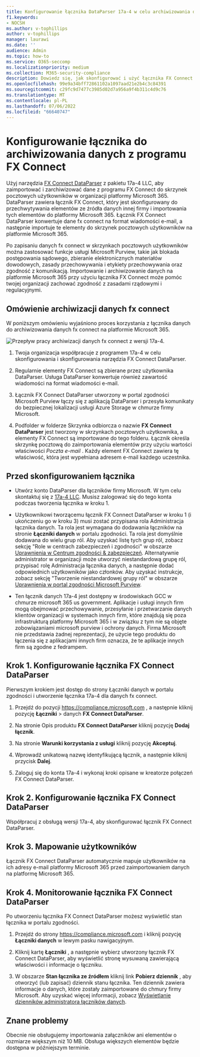 ```yaml
---
title: Konfigurowanie łącznika DataParser 17a-4 w celu archiwizowania danych fx connect na platformie Microsoft 365
f1.keywords:
- NOCSH
ms.author: v-tophillips
author: v-tophillips
manager: laurawi
ms.date: ''
audience: Admin
ms.topic: how-to
ms.service: O365-seccomp
ms.localizationpriority: medium
ms.collection: M365-security-compliance
description: Dowiedz się, jak skonfigurować i użyć łącznika FX Connect DataParser 17a-4 do importowania i archiwizowania danych fx connect na platformie Microsoft 365.
ms.openlocfilehash: 99e9a34bff72861102a1097aad21e2b4c3c84391
ms.sourcegitcommit: c29fc9d7477c3985d02d7a956a9f4b311c4d9c76
ms.translationtype: MT
ms.contentlocale: pl-PL
ms.lasthandoff: 07/06/2022
ms.locfileid: "66640747"
---
```

# <a name="set-up-a-connector-to-archive-data-from-fx-connect"></a>Konfigurowanie łącznika do archiwizowania danych z programu FX Connect

Użyj narzędzia [FX Connect DataParser](https://www.17a-4.com/dataparser-roadmap/) z pakietu 17a-4 LLC, aby zaimportować i zarchiwizować dane z programu FX Connect do skrzynek pocztowych użytkowników w organizacji platformy Microsoft 365. DataParser zawiera łącznik FX Connect, który jest skonfigurowany do przechwytywania elementów ze źródła danych innej firmy i importowania tych elementów do platformy Microsoft 365. Łącznik FX Connect DataParser konwertuje dane fx connect na format wiadomości e-mail, a następnie importuje te elementy do skrzynek pocztowych użytkowników na platformie Microsoft 365.

Po zapisaniu danych fx connect w skrzynkach pocztowych użytkowników można zastosować funkcje usługi Microsoft Purview, takie jak blokada postępowania sądowego, zbieranie elektronicznych materiałów dowodowych, zasady przechowywania i etykiety przechowywania oraz zgodność z komunikacją. Importowanie i archiwizowanie danych na platformie Microsoft 365 przy użyciu łącznika FX Connect może pomóc twojej organizacji zachować zgodność z zasadami rządowymi i regulacyjnymi.

## <a name="overview-of-archiving-fx-connect-data"></a>Omówienie archiwizacji danych fx connect

W poniższym omówieniu wyjaśniono proces korzystania z łącznika danych do archiwizowania danych fx connect na platformie Microsoft 365.

![Przepływ pracy archiwizacji danych fx connect z wersji 17a-4.](../media/FXConnectDataParserConnectorWorkflow.png)

1. Twoja organizacja współpracuje z programem 17a-4 w celu skonfigurowania i skonfigurowania narzędzia FX Connect DataParser.

2. Regularnie elementy FX Connect są zbierane przez użytkownika DataParser. Usługa DataParser konwertuje również zawartość wiadomości na format wiadomości e-mail.

3. Łącznik FX Connect DataParser utworzony w portal zgodności Microsoft Purview łączy się z aplikacją DataParser i przesyła komunikaty do bezpiecznej lokalizacji usługi Azure Storage w chmurze firmy Microsoft.

4. Podfolder w folderze Skrzynka odbiorcza o nazwie **FX Connect DataParser** jest tworzony w skrzynkach pocztowych użytkownika, a elementy FX Connect są importowane do tego folderu. Łącznik określa skrzynkę pocztową do zaimportowania elementów przy użyciu wartości właściwości *Poczta e-mail* . Każdy element FX Connect zawiera tę właściwość, która jest wypełniana adresem e-mail każdego uczestnika.

## <a name="before-you-set-up-a-connector"></a>Przed skonfigurowaniem łącznika

- Utwórz konto DataParser dla łączników firmy Microsoft. W tym celu skontaktuj się z [17a-4 LLC](https://www.17a-4.com/contact/). Musisz zalogować się do tego konta podczas tworzenia łącznika w kroku 1.

- Użytkownikowi tworzącemu łącznik FX Connect DataParser w kroku 1 (i ukończeniu go w kroku 3) musi zostać przypisana rola Administracja łącznika danych. Ta rola jest wymagana do dodawania łączników na stronie **Łączniki danych** w portalu zgodności. Ta rola jest domyślnie dodawana do wielu grup ról. Aby uzyskać listę tych grup ról, zobacz sekcję "Role w centrach zabezpieczeń i zgodności" w obszarze [Uprawnienia w Centrum zgodności & zabezpieczeń](../security/office-365-security/permissions-in-the-security-and-compliance-center.md#roles-in-the-security--compliance-center). Alternatywnie administrator w organizacji może utworzyć niestandardową grupę ról, przypisać rolę Administracja łącznika danych, a następnie dodać odpowiednich użytkowników jako członków. Aby uzyskać instrukcje, zobacz sekcję "Tworzenie niestandardowej grupy ról" w obszarze [Uprawnienia w portal zgodności Microsoft Purview](microsoft-365-compliance-center-permissions.md#create-a-custom-role-group).

- Ten łącznik danych 17a-4 jest dostępny w środowiskach GCC w chmurze microsoft 365 us government. Aplikacje i usługi innych firm mogą obejmować przechowywanie, przesyłanie i przetwarzanie danych klientów organizacji w systemach innych firm, które znajdują się poza infrastrukturą platformy Microsoft 365 i w związku z tym nie są objęte zobowiązaniami microsoft purview i ochrony danych. Firma Microsoft nie przedstawia żadnej reprezentacji, że użycie tego produktu do łączenia się z aplikacjami innych firm oznacza, że te aplikacje innych firm są zgodne z fedrampem.

## <a name="step-1-set-up-a-fx-connect-dataparser-connector"></a>Krok 1. Konfigurowanie łącznika FX Connect DataParser

Pierwszym krokiem jest dostęp do strony Łączniki danych w portalu zgodności i utworzenie łącznika 17a-4 dla danych fx connect.

1. Przejdź do pozycji <https://compliance.microsoft.com> , a następnie kliknij pozycję **Łączniki** >  danych **FX Connect DataParser**.

2. Na stronie Opis produktu **FX Connect DataParser** kliknij pozycję **Dodaj łącznik**.

3. Na stronie **Warunki korzystania z usługi** kliknij pozycję **Akceptuj**.

4. Wprowadź unikatową nazwę identyfikującą łącznik, a następnie kliknij przycisk **Dalej**.

5. Zaloguj się do konta 17a-4 i wykonaj kroki opisane w kreatorze połączeń FX Connect DataParser.

## <a name="step-2-configure-the-fx-connect-dataparser-connector"></a>Krok 2. Konfigurowanie łącznika FX Connect DataParser

Współpracuj z obsługą wersji 17a-4, aby skonfigurować łącznik FX Connect DataParser.

## <a name="step-3-map-users"></a>Krok 3. Mapowanie użytkowników

Łącznik FX Connect DataParser automatycznie mapuje użytkowników na ich adresy e-mail platformy Microsoft 365 przed zaimportowaniem danych na platformę Microsoft 365.

## <a name="step-4-monitor-the-fx-connect-dataparser-connector"></a>Krok 4. Monitorowanie łącznika FX Connect DataParser

Po utworzeniu łącznika FX Connect DataParser możesz wyświetlić stan łącznika w portalu zgodności.

1. Przejdź do strony <https://compliance.microsoft.com> i kliknij pozycję **Łączniki danych** w lewym pasku nawigacyjnym.

2. Kliknij kartę **Łączniki** , a następnie wybierz utworzony łącznik FX Connect DataParser, aby wyświetlić stronę wysuwaną zawierającą właściwości i informacje o łączniku.

3. W obszarze **Stan łącznika ze źródłem** kliknij link **Pobierz dziennik** , aby otworzyć (lub zapisać) dziennik stanu łącznika. Ten dziennik zawiera informacje o danych, które zostały zaimportowane do chmury firmy Microsoft. Aby uzyskać więcej informacji, zobacz [Wyświetlanie dzienników administratora łączników danych](data-connector-admin-logs.md).

## <a name="known-issues"></a>Znane problemy

Obecnie nie obsługujemy importowania załączników ani elementów o rozmiarze większym niż 10 MB. Obsługa większych elementów będzie dostępna w późniejszym terminie.
